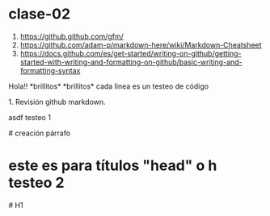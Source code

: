 # clase-02

1. <https://github.github.com/gfm/>
2. <https://github.com/adam-p/markdown-here/wiki/Markdown-Cheatsheet>
3. <https://docs.github.com/es/get-started/writing-on-github/getting-started-with-writing-and-formatting-on-github/basic-writing-and-formatting-syntax>

<p>Hola!! *brillitos* *brillitos* cada linea es un testeo de código</p> 
1. Revisión github markdown.
   <p>asdf testeo 1</p> # creación párrafo
   <h1>este es para títulos "head" o h testeo 2</h1>
# H1
